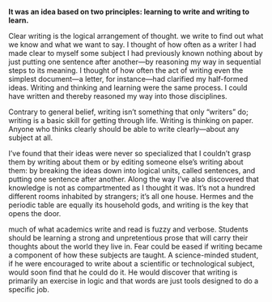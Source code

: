**It was an idea based on two principles: learning to write and writing to learn.**

Clear writing is the logical arrangement of thought.  we write to find out what we know and what we want to say. I thought of how often as a writer I had made clear to myself some subject I had previously known nothing about by just putting one sentence after another—by reasoning my way in sequential steps to its meaning. I thought of how often the act of writing even the simplest document—a letter, for instance—had clarified my half-formed ideas. Writing and thinking and learning were the same process. I could have written and thereby reasoned my way into those disciplines.

Contrary to general belief, writing isn’t something that only “writers” do; writing is a basic skill for getting through life. Writing is thinking on paper. Anyone who thinks clearly should be able to write clearly—about any subject at all.

I’ve found that their ideas were never so specialized that I couldn’t grasp them by writing about them or by editing someone else’s writing about them: by breaking the ideas down into logical units, called sentences, and putting one sentence after another. Along the way I’ve also discovered that knowledge is not as compartmented as I thought it was. It’s not a hundred different rooms inhabited by strangers; it’s all one house. Hermes and the periodic table are equally its household gods, and writing is the key that opens the door.

much of what academics write and read is fuzzy and verbose. Students should be learning a strong and unpretentious prose that will carry their thoughts about the world they live in. Fear could be eased if writing became a component of how these subjects are taught. A science-minded student, if he were encouraged to write about a scientific or technological subject, would soon find that he could do it. He would discover that writing is primarily an exercise in logic and that words are just tools designed to do a specific job.

